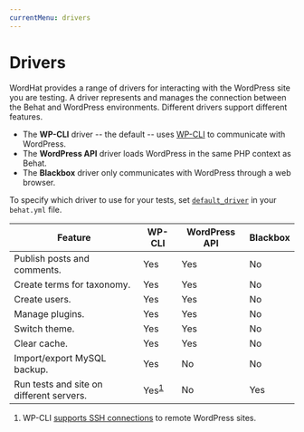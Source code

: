 ```yaml
---
currentMenu: drivers
---
```


# Drivers

WordHat provides a range of drivers for interacting with the WordPress site you are testing. A driver represents and manages the connection between the Behat and WordPress environments. Different drivers support different features.

* The **WP-CLI** driver -- the default -- uses [WP-CLI](http://wp-cli.org/) to communicate with WordPress.
* The **WordPress API** driver loads WordPress in the same PHP context as Behat.
* The **Blackbox** driver only communicates with WordPress through a web browser.

To specify which driver to use for your tests, set [`default_driver`](settings.html) in your `behat.yml` file.

Feature                                  | WP-CLI                     | WordPress API | Blackbox
---------------------------------------- | -------------------------- | ------------- | --------
Publish posts and comments.              | Yes                        | Yes           | No
Create terms for taxonomy.               | Yes                        | Yes           | No
Create users.                            | Yes                        | Yes           | No
Manage plugins.                          | Yes                        | Yes           | No
Switch theme.                            | Yes                        | Yes           | No
Clear cache.                             | Yes                        | Yes           | No
Import/export MySQL backup.              | Yes                        | No            | No
Run tests and site on different servers. | Yes<sup>[1](#WP-CLI)</sup> | No            | Yes

1. WP-CLI <a href="https://wp-cli.org/blog/version-0.24.0.html#but-wait-whats-the-ssh-in-there" id="WP-CLI">supports SSH connections</a> to remote WordPress sites.
